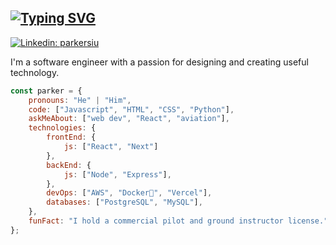 ## [![Typing SVG](https://readme-typing-svg.demolab.com?font=Roboto&pause=1000&color=1F1F1F&width=435&lines=Hi+%F0%9F%91%8B+I'm+Parker+Siu)](https://git.io/typing-svg)
[![Linkedin: parkersiu](https://img.shields.io/badge/-parkersiu-blue?style=flat-square&logo=Linkedin&logoColor=white&link=https://www.linkedin.com/in/parkersiu/)](https://www.linkedin.com/in/parkersiu/)

I'm a software engineer with a passion for designing and creating useful technology.

```javascript
const parker = {
    pronouns: "He" | "Him",
    code: ["Javascript", "HTML", "CSS", "Python"],
    askMeAbout: ["web dev", "React", "aviation"],
    technologies: {
        frontEnd: {
            js: ["React", "Next"]
        },
        backEnd: {
            js: ["Node", "Express"],
        },
        devOps: ["AWS", "Docker🐳", "Vercel"],
        databases: ["PostgreSQL", "MySQL"],
    },
    funFact: "I hold a commercial pilot and ground instructor license."
};
```
